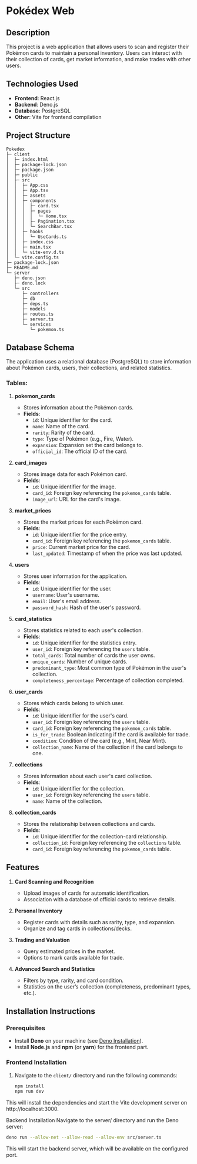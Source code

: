 # Pokédex Web

## Description
This project is a web application that allows users to scan and register their Pokémon cards to maintain a personal inventory. Users can interact with their collection of cards, get market information, and make trades with other users.

## Technologies Used
- **Frontend**: React.js
- **Backend**: Deno.js
- **Database**: PostgreSQL
- **Other**: Vite for frontend compilation

## Project Structure
```
Pokedex
├─ client
│  ├─ index.html
│  ├─ package-lock.json
│  ├─ package.json
│  ├─ public
│  ├─ src
│  │  ├─ App.css
│  │  ├─ App.tsx
│  │  ├─ assets
│  │  ├─ components
│  │  │  ├─ card.tsx
│  │  │  ├─ pages
│  │  │  │  └─ Home.tsx
│  │  │  ├─ Pagination.tsx
│  │  │  └─ SearchBar.tsx
│  │  ├─ hooks
│  │  │  └─ UseCards.ts
│  │  ├─ index.css
│  │  ├─ main.tsx
│  │  └─ vite-env.d.ts
│  └─ vite.config.ts
├─ package-lock.json
├─ README.md
└─ server
   ├─ deno.json
   ├─ deno.lock
   └─ src
      ├─ controllers
      ├─ db
      ├─ deps.ts
      ├─ models
      ├─ routes.ts
      ├─ server.ts
      └─ services
         └─ pokemon.ts
```

## Database Schema

The application uses a relational database (PostgreSQL) to store information about Pokémon cards, users, their collections, and related statistics.

### Tables:

1. **pokemon_cards**
   - Stores information about the Pokémon cards.
   - **Fields**:
     - `id`: Unique identifier for the card.
     - `name`: Name of the card.
     - `rarity`: Rarity of the card.
     - `type`: Type of Pokémon (e.g., Fire, Water).
     - `expansion`: Expansion set the card belongs to.
     - `official_id`: The official ID of the card.

2. **card_images**
   - Stores image data for each Pokémon card.
   - **Fields**:
     - `id`: Unique identifier for the image.
     - `card_id`: Foreign key referencing the `pokemon_cards` table.
     - `image_url`: URL for the card's image.

3. **market_prices**
   - Stores the market prices for each Pokémon card.
   - **Fields**:
     - `id`: Unique identifier for the price entry.
     - `card_id`: Foreign key referencing the `pokemon_cards` table.
     - `price`: Current market price for the card.
     - `last_updated`: Timestamp of when the price was last updated.

4. **users**
   - Stores user information for the application.
   - **Fields**:
     - `id`: Unique identifier for the user.
     - `username`: User's username.
     - `email`: User's email address.
     - `password_hash`: Hash of the user's password.

5. **card_statistics**
   - Stores statistics related to each user's collection.
   - **Fields**:
     - `id`: Unique identifier for the statistics entry.
     - `user_id`: Foreign key referencing the `users` table.
     - `total_cards`: Total number of cards the user owns.
     - `unique_cards`: Number of unique cards.
     - `predominant_type`: Most common type of Pokémon in the user's collection.
     - `completeness_percentage`: Percentage of collection completed.

6. **user_cards**
   - Stores which cards belong to which user.
   - **Fields**:
     - `id`: Unique identifier for the user's card.
     - `user_id`: Foreign key referencing the `users` table.
     - `card_id`: Foreign key referencing the `pokemon_cards` table.
     - `is_for_trade`: Boolean indicating if the card is available for trade.
     - `condition`: Condition of the card (e.g., Mint, Near Mint).
     - `collection_name`: Name of the collection if the card belongs to one.

7. **collections**
   - Stores information about each user's card collection.
   - **Fields**:
     - `id`: Unique identifier for the collection.
     - `user_id`: Foreign key referencing the `users` table.
     - `name`: Name of the collection.

8. **collection_cards**
   - Stores the relationship between collections and cards.
   - **Fields**:
     - `id`: Unique identifier for the collection-card relationship.
     - `collection_id`: Foreign key referencing the `collections` table.
     - `card_id`: Foreign key referencing the `pokemon_cards` table.
## Features

1. **Card Scanning and Recognition**
   - Upload images of cards for automatic identification.
   - Association with a database of official cards to retrieve details.
   
2. **Personal Inventory**
   - Register cards with details such as rarity, type, and expansion.
   - Organize and tag cards in collections/decks.

3. **Trading and Valuation**
   - Query estimated prices in the market.
   - Options to mark cards available for trade.
   
4. **Advanced Search and Statistics**
   - Filters by type, rarity, and card condition.
   - Statistics on the user’s collection (completeness, predominant types, etc.).

## Installation Instructions

### Prerequisites
- Install **Deno** on your machine (see [Deno Installation](https://deno.land/)).
- Install **Node.js** and **npm** (or **yarn**) for the frontend part.

### Frontend Installation
1. Navigate to the `client/` directory and run the following commands:
   ```bash
   npm install
   npm run dev
   ```
This will install the dependencies and start the Vite development server on http://localhost:3000.

Backend Installation
Navigate to the server/ directory and run the Deno server:

```bash
deno run --allow-net --allow-read --allow-env src/server.ts
```
This will start the backend server, which will be available on the configured port.
